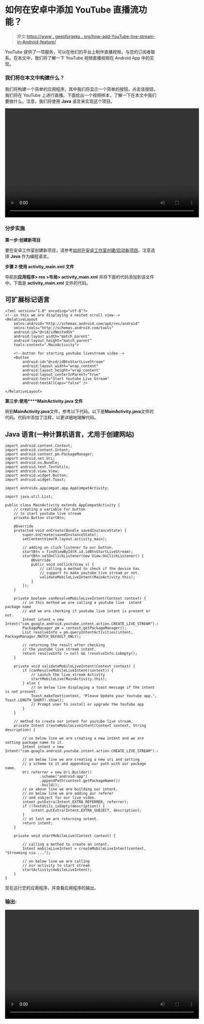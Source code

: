 # 如何在安卓中添加 YouTube 直播流功能？

> 原文:[https://www . geesforgeks . org/how-add-YouTube-live-stream-in-Android-feature/](https://www.geeksforgeeks.org/how-to-add-youtube-live-stream-feature-in-android/)

YouTube 提供了一项服务，可以在他们的平台上制作直播视频，与您的订阅者联系。在本文中，我们将了解一下 YouTube 视频直播视频在 Android App 中的实现。

### 我们将在本文中构建什么？

我们将构建一个简单的应用程序，其中我们将显示一个简单的按钮，点击该按钮，我们将在 YouTube 上进行直播。下面给出一个视频样本，了解一下在本文中我们要做什么。注意，我们将使用 **Java** 语言来实现这个项目。

<video class="wp-video-shortcode" id="video-569697-1" width="640" height="360" preload="metadata" controls=""><source type="video/mp4" src="https://media.geeksforgeeks.org/wp-content/uploads/20210305175514/Screenrecorder-2021-03-05-17-53-22-618.mp4?_=1">[https://media.geeksforgeeks.org/wp-content/uploads/20210305175514/Screenrecorder-2021-03-05-17-53-22-618.mp4](https://media.geeksforgeeks.org/wp-content/uploads/20210305175514/Screenrecorder-2021-03-05-17-53-22-618.mp4)</video>

### **分步实施**

**第一步:创建新项目**

要在安卓工作室创建新项目，请参考[如何在安卓工作室创建/启动新项目](https://www.geeksforgeeks.org/android-how-to-create-start-a-new-project-in-android-studio/)。注意选择 **Java** 作为编程语言。

**步骤 2:使用 activity_main.xml 文件**

导航到**应用程序> res >布局> activity_main.xml** 并将下面的代码添加到该文件中。下面是 **activity_main.xml** 文件的代码。

## 可扩展标记语言

```
<?xml version="1.0" encoding="utf-8"?>
<!--in this we are displaying a nested scroll view-->
<RelativeLayout 
    xmlns:android="http://schemas.android.com/apk/res/android"
    xmlns:tools="http://schemas.android.com/tools"
    android:id="@+id/idNestedSV"
    android:layout_width="match_parent"
    android:layout_height="match_parent"
    tools:context=".MainActivity">

    <!--button for starting youtube livestream video-->
    <Button
        android:id="@+id/idBtnStartLiveStream"
        android:layout_width="wrap_content"
        android:layout_height="wrap_content"
        android:layout_centerInParent="true"
        android:text="Start Youtube Live Stream"
        android:textAllCaps="false" />

</RelativeLayout>
```

**第三步:使用****MainActivity.java 文件**

转到**MainActivity.java**文件，参考以下代码。以下是**MainActivity.java**文件的代码。代码中添加了注释，以更详细地理解代码。

## Java 语言(一种计算机语言，尤用于创建网站)

```
import android.content.Context;
import android.content.Intent;
import android.content.pm.PackageManager;
import android.net.Uri;
import android.os.Bundle;
import android.text.TextUtils;
import android.view.View;
import android.widget.Button;
import android.widget.Toast;

import androidx.appcompat.app.AppCompatActivity;

import java.util.List;

public class MainActivity extends AppCompatActivity {
    // creating a variable for button
    // to start youtube live stream
    private Button startBtn;

    @Override
    protected void onCreate(Bundle savedInstanceState) {
        super.onCreate(savedInstanceState);
        setContentView(R.layout.activity_main);

        // adding on click listener to our button.
        startBtn = findViewById(R.id.idBtnStartLiveStream);
        startBtn.setOnClickListener(new View.OnClickListener() {
            @Override
            public void onClick(View v) {
                // calling a method to check if the device has
                // support to make youtube live stream or not.
                validateMobileLiveIntent(MainActivity.this);
            }
        });
    }

    private boolean canResolveMobileLiveIntent(Context context) {
        // in this method we are calling a youtube live  intent package name
        // and we are checking if youtube live intent is present or not.
        Intent intent = new Intent("com.google.android.youtube.intent.action.CREATE_LIVE_STREAM").setPackage("com.google.android.youtube");
        PackageManager pm = context.getPackageManager();
        List resolveInfo = pm.queryIntentActivities(intent, PackageManager.MATCH_DEFAULT_ONLY);

        // returning the result after checking
        // the youtube live stream intent.
        return resolveInfo != null && !resolveInfo.isEmpty();
    }

    private void validateMobileLiveIntent(Context context) {
        if (canResolveMobileLiveIntent(context)) {
            // Launch the live stream Activity
            startMobileLive(MainActivity.this);
        } else {
            // on below line displaying a toast message if the intent is not present.
            Toast.makeText(context, "Please Update your Youtube app.", Toast.LENGTH_SHORT).show();
            // Prompt user to install or upgrade the YouTube app
        }
    }

    // method to create our intent for youtube live stream.
    private Intent createMobileLiveIntent(Context context, String description) {

        // on below line we are creating a new intent and we are setting package name to it.
        Intent intent = new Intent("com.google.android.youtube.intent.action.CREATE_LIVE_STREAM").setPackage("com.google.android.youtube");

        // on below line we are creating a new uri and setting
        // a scheme to it and appending our path with our package name.
        Uri referrer = new Uri.Builder()
                .scheme("android-app")
                .appendPath(context.getPackageName())
                .build();
        // on above line we are building our intent.
        // on below line we are adding our referer
        // and subject for our live video.
        intent.putExtra(Intent.EXTRA_REFERRER, referrer);
        if (!TextUtils.isEmpty(description)) {
            intent.putExtra(Intent.EXTRA_SUBJECT, description);
        }
        // at last we are returning intent.
        return intent;
    }

    private void startMobileLive(Context context) {

        // calling a method to create an intent.
        Intent mobileLiveIntent = createMobileLiveIntent(context, "Streaming via ...");

        // on below line we are calling
        // our activity to start stream
        startActivity(mobileLiveIntent);
    }
}
```

现在运行您的应用程序，并查看应用程序的输出。

### **输出:**

<video class="wp-video-shortcode" id="video-569697-2" width="640" height="360" preload="metadata" controls=""><source type="video/mp4" src="https://media.geeksforgeeks.org/wp-content/uploads/20210305175514/Screenrecorder-2021-03-05-17-53-22-618.mp4?_=2">[https://media.geeksforgeeks.org/wp-content/uploads/20210305175514/Screenrecorder-2021-03-05-17-53-22-618.mp4](https://media.geeksforgeeks.org/wp-content/uploads/20210305175514/Screenrecorder-2021-03-05-17-53-22-618.mp4)</video>